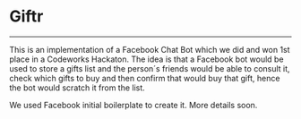 # Giftr

-----------------

This is an implementation of a Facebook Chat Bot which we did and won 1st place in a Codeworks Hackaton.
The idea is that a Facebook bot would be used to store a gifts list and the person´s friends would be able to consult it, check which gifts to buy and then confirm that would buy that gift, hence the bot would scratch it from the list.

We used Facebook initial boilerplate to create it.
More details soon.
